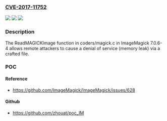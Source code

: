 ### [CVE-2017-11752](https://cve.mitre.org/cgi-bin/cvename.cgi?name=CVE-2017-11752)
![](https://img.shields.io/static/v1?label=Product&message=n%2Fa&color=blue)
![](https://img.shields.io/static/v1?label=Version&message=n%2Fa&color=blue)
![](https://img.shields.io/static/v1?label=Vulnerability&message=n%2Fa&color=brighgreen)

### Description

The ReadMAGICKImage function in coders/magick.c in ImageMagick 7.0.6-4 allows remote attackers to cause a denial of service (memory leak) via a crafted file.

### POC

#### Reference
- https://github.com/ImageMagick/ImageMagick/issues/628

#### Github
- https://github.com/zhouat/poc_IM

